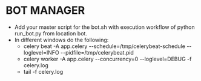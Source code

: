 BOT MANAGER
===========

* Add your master script for the bot.sh with execution workflow of python run_bot.py from location bot.
* In different windows do the following:
  * celery beat -A app.celery --schedule=/tmp/celerybeat-schedule --loglevel=INFO --pidfile=/tmp/celerybeat.pid
  * celery worker -A app.celery --concurrency=0 --loglevel=DEBUG -f celery.log
  * tail -f celery.log
